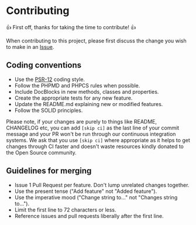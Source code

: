 # Contributing

👍 First off, thanks for taking the time to contribute! 👍

When contributing to this project, please first discuss the change you wish to make in an [Issue](https://github.com/enricodias/smsdev-php/issues/new).

## Coding conventions

- Use the [PSR-12](https://www.php-fig.org/psr/psr-12/) coding style.
- Follow the PHPMD and PHPCS rules when possible.
- Include DocBlocks in new methods, classes and properties.
- Create the appropriate tests for any new feature.
- Update the README.md explaining new or modified features.
- Follow the SOLID principles.

Please note, if your changes are purely to things like README, CHANGELOG etc, you can add ```[skip ci]``` as the last line of your commit message and your PR won't be run through our continuous integration systems. We ask that you use ```[skip ci]``` where appropriate as it helps to get changes through CI faster and doesn't waste resources kindly donated to the Open Source community.

## Guidelines for merging

- Issue 1 Pull Request per feature. Don't lump unrelated changes together.
- Use the present tense ("Add feature" not "Added feature").
- Use the imperative mood ("Change string to..." not "Changes string to...").
- Limit the first line to 72 characters or less.
- Reference issues and pull requests liberally after the first line.
